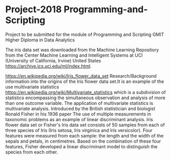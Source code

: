 # Project-2018 Programming-and-Scripting

Project to be submitted for the module of Programming and Scripting GMIT  Higher Diploma in Data Analytics

The iris data set was downloaded from the Machine Learning Repository from the Center Machine Learning and Intelligent Systems at UCI (University of California, Irvine) United States https://archive.ics.uci.edu/ml/index.html.

https://en.wikipedia.org/wiki/Iris_flower_data_set Research/Background information into the origins of the Iris flower data set.It is an example of the use  multivariate statistics https://en.wikipedia.org/wiki/Multivariate_statistics which is a subdivision of statistics encompassing the simultaneous observation and analysis of more than one outcome variable. The application of multivariate statistics is multivariate analysis.
Introduced by the British statistician and biologist Ronald Fisher in his 1936 paper The use of multiple measurements in taxonomic problems as an example of linear discriminant analysis. 
Iris flower data set or Fisher's Iris data set consists of 50 samples from each of three species of Iris (Iris setosa, Iris virginica and Iris versicolor). Four features were measured from each sample: the length and the width of the sepals and petals, in centimetres. Based on the combination of these four features, Fisher developed a linear discriminant model to distinguish the species from each other.
